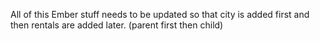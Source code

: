 All of this Ember stuff needs to be updated so that city is added first and then rentals are added later. (parent first then child)
